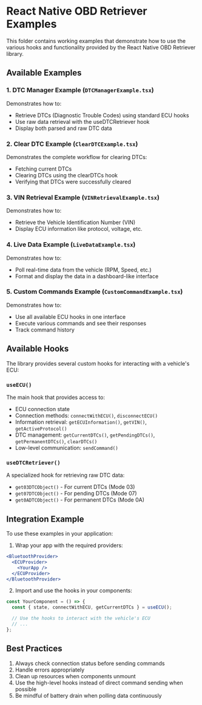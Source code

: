# React Native OBD Retriever Examples

This folder contains working examples that demonstrate how to use the various hooks and functionality provided by the React Native OBD Retriever library.

## Available Examples

### 1. DTC Manager Example (`DTCManagerExample.tsx`)

Demonstrates how to:

- Retrieve DTCs (Diagnostic Trouble Codes) using standard ECU hooks
- Use raw data retrieval with the useDTCRetriever hook
- Display both parsed and raw DTC data

### 2. Clear DTC Example (`ClearDTCExample.tsx`)

Demonstrates the complete workflow for clearing DTCs:

- Fetching current DTCs
- Clearing DTCs using the clearDTCs hook
- Verifying that DTCs were successfully cleared

### 3. VIN Retrieval Example (`VINRetrievalExample.tsx`)

Demonstrates how to:

- Retrieve the Vehicle Identification Number (VIN)
- Display ECU information like protocol, voltage, etc.

### 4. Live Data Example (`LiveDataExample.tsx`)

Demonstrates how to:

- Poll real-time data from the vehicle (RPM, Speed, etc.)
- Format and display the data in a dashboard-like interface

### 5. Custom Commands Example (`CustomCommandExample.tsx`)

Demonstrates how to:

- Use all available ECU hooks in one interface
- Execute various commands and see their responses
- Track command history

## Available Hooks

The library provides several custom hooks for interacting with a vehicle's ECU:

### `useECU()`

The main hook that provides access to:

- ECU connection state
- Connection methods: `connectWithECU()`, `disconnectECU()`
- Information retrieval: `getECUInformation()`, `getVIN()`, `getActiveProtocol()`
- DTC management: `getCurrentDTCs()`, `getPendingDTCs()`, `getPermanentDTCs()`, `clearDTCs()`
- Low-level communication: `sendCommand()`

### `useDTCRetriever()`

A specialized hook for retrieving raw DTC data:

- `get03DTCObject()` - For current DTCs (Mode 03)
- `get07DTCObject()` - For pending DTCs (Mode 07)
- `get0ADTCObject()` - For permanent DTCs (Mode 0A)

## Integration Example

To use these examples in your application:

1. Wrap your app with the required providers:

```jsx
<BluetoothProvider>
  <ECUProvider>
    <YourApp />
  </ECUProvider>
</BluetoothProvider>
```

2. Import and use the hooks in your components:

```jsx
const YourComponent = () => {
  const { state, connectWithECU, getCurrentDTCs } = useECU();

  // Use the hooks to interact with the vehicle's ECU
  // ...
};
```

## Best Practices

1. Always check connection status before sending commands
2. Handle errors appropriately
3. Clean up resources when components unmount
4. Use the high-level hooks instead of direct command sending when possible
5. Be mindful of battery drain when polling data continuously
